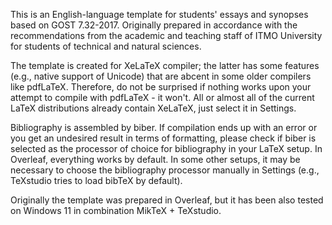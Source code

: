 This is an English-language template for students' essays and synopses based on GOST 7.32-2017. Originally prepared in accordance with the recommendations from the academic and teaching staff of ITMO University for students of technical and natural sciences.

The template is created for XeLaTeX compiler; the latter has some features (e.g., native support of Unicode) that are abcent in some older compilers like pdfLaTeX. Therefore, do not be surprised if nothing works upon your attempt to compile with pdfLaTeX - it won't. All or almost all of the current LaTeX distributions already contain XeLaTeX, just select it in Settings.

Bibliography is assembled by biber. If compilation ends up with an error or you get an undesired result in terms of formatting, please check if biber is selected as the processor of choice for bibliography in your LaTeX setup. In Overleaf, everything works by default. In some other setups, it may be necessary to choose the bibliography processor manually in Settings (e.g., TeXstudio tries to load bibTeX by default).

Originally the template was prepared in Overleaf, but it has been also tested on Windows 11 in combination MikTeX + TeXstudio.